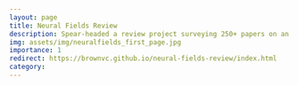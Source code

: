 ```yaml
---
layout: page
title: Neural Fields Review
description: Spear-headed a review project surveying 250+ papers on an emerging technique.
img: assets/img/neuralfields_first_page.jpg
importance: 1
redirect: https://brownvc.github.io/neural-fields-review/index.html
category: 
---
```

